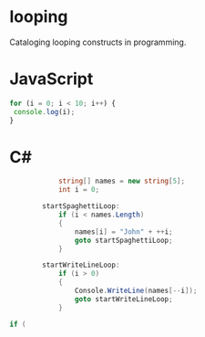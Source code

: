 # looping
Cataloging looping constructs in programming.

# JavaScript
```JavaScript
for (i = 0; i < 10; i++) {
 console.log(i);
}
```
# C#

```C#
            string[] names = new string[5];
            int i = 0;

        startSpaghettiLoop:
            if (i < names.Length)
            {
                names[i] = "John" + ++i;
                goto startSpaghettiLoop;
            }

        startWriteLineLoop:
            if (i > 0)
            {
                Console.WriteLine(names[--i]);
                goto startWriteLineLoop;
            }

if (
```
